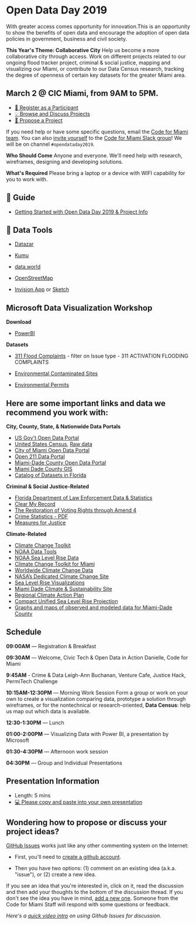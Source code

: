 # Open Data Day 2019
With greater access comes opportunity for innovation.This is an opportunity to show the benefits of open data and encourage the adoption of open data policies in government, business and civil society.

**This Year's Theme: Collaborative City**
Help us become a more collaborative city through access. Work on different projects related to our ongoing flood tracker project, criminal & social justice, mapping and visualizing our Miami, or contribute to our Data Census research, tracking the degree of openness of certain key datasets for the greater Miami area.

## March 2 @ CIC Miami, from 9AM to 5PM.

- [:rocket: Register as a Participant](https://www.eventbrite.com/e/international-open-data-day-2019-tickets-56708370262?aff=ebdssbdestsearch)
- [:bulb: Browse and Discuss Projects](https://github.com/Code-for-Miami/OpenDataDay2019/issues)
- [:star2: Propose a Project](https://github.com/Code-for-Miami/OpenDataDay2019/issues/new)

If you need help or have some specific questions, email the [Code for Miami team](mailto:codeformiami@gmail.com). You can also [invite yourself](http://cfm-invite.herokuapp.com) to the [Code for Miami Slack group](http://codeformiami.slack.com)! We will be on channel `#opendataday2019`.

**Who Should Come**
Anyone and everyone. We'll need help with research, wireframes, designing and developing solutions.

**What's Required**
Please bring a laptop or a device with WIFI capability for you to work with.


## :book: Guide

* [Getting Started with Open Data Day 2019 & Project Info](https://docs.google.com/document/d/1hpdiTxzxp6JQAtc1ZGoGz_OwuIBU5vQ2JmfzGbVqG74/edit?usp=sharing)


## :wrench: Data Tools
* [Datazar](https://www.datazar.com)

* [Kumu](http://kumu.io)

* [data.world](http://data.world)

* [OpenStreetMap](https://www.openstreetmap.org/#map=12/25.7824/-80.2295) 

* [Invision App](https://www.invisionapp.com/) or [Sketch](https://www.sketchapp.com/)


## Microsoft Data Visualization Workshop

**Download**

* [PowerBI](https://powerbi.microsoft.com/en-us/get-started/?&OCID=AID719832_SEM_w6bTnkTf&lnkd=Bing_PowerBI_%5BBrand%5D&msclkid=52dae773ce381c37c4ccbb0be1257523)

**Datasets**

* [311 Flood Complaints](https://opendata.miamidade.gov/311/311-Service-Requests-Miami-Dade-County/dj6j-qg5t/data) - filter on Issue type - 311 ACTIVATION FLOODING COMPLAINTS
 
* [Environmental Contaminated Sites](https://opendata.miamidade.gov/Environment/Contaminated-Sites/jcvh-tmn5) 

* [Environmental Permits](https://opendata.miamidade.gov/Environment/Environmental-Permits/6r7z-v6nm) 


## Here are some important links and data we recommend you work with:

**City, County, State, & Nationwide Data Portals**
 * [US Gov't Open Data Portal](https://www.data.gov/)
 * [United States Census](https://data.census.gov/), [Raw data](https://www2.census.gov/)
 * [City of Miami Open Data Portal](https://data.miamigov.com/)
 * [Open 211 Data Portal](http://miami.open.211.developer.adopta.agency/)
 * [Miami-Dade County Open Data Portal](https://opendata.miamidade.gov/)
 * [Miami Dade County GIS](http://gis-mdc.opendata.arcgis.com/)
 * [Catalog of Datasets in Florida](https://catalog.data.gov/dataset?tags=florida)
 
**Criminal & Social Justice-Related**
 * [Florida Department of Law Enforcement Data & Statistics](http://www.fdle.state.fl.us/FSAC/Data-Statistics-(1).aspx)
  * [Clear My Record](https://www.clearmyrecord.org/)
 * [The Restoration of Voting Rights through Amend 4](https://ballotpedia.org/Florida_Amendment_4,_Voting_Rights_Restoration_for_Felons_Initiative_(2018))
 * [Crime Statistics - PDF](https://www8.miamidade.gov/global/police/crime-statistics.page)
 * [Measures for Justice](https://measuresforjustice.org/about/measures/)
 
**Climate-Related**
 * [Climate Change Toolkit](https://toolkit.climate.gov/)
 * [NOAA Data Tools](https://www.ncdc.noaa.gov/cdo-web/datatools)
 * [NOAA Sea Level Rise Data](https://coast.noaa.gov/digitalcoast/tools/slr)
 * [Climate Change Toolkit for Miami](https://toolkit.climate.gov/climate-explorer2/location.php?county=Miami-Dade+County&city=Miami,%20FL&fips=12086&lat=25.7616798&lon=-80.19179020000001)
  * [Worldwide Climate Change Data](http://data.worldbank.org/topic/climate-change)
 * [NASA’s Dedicated Climate Change Site](https://climate.nasa.gov/)
 * [Sea Level Rise Visualizations](http://sealevel.climatecentral.org/)
 * [Miami Dade Climate & Sustainability Site](http://www.miamidade.gov/green/)
 * [Regional Climate Action Plan](http://www.southeastfloridaclimatecompact.org//wp-content/uploads/2014/09/regional-climate-action-plan-final-ada-compliant.pdf)
 * [Compact Unified Sea Level Rise Projection](http://www.southeastfloridaclimatecompact.org/wp-content/uploads/2015/10/2015-Compact-Unified-Sea-Level-Rise-Projection.pdf)
 * [Graphs and maps of observed and modeled data for Miami-Dade County](https://toolkit.climate.gov/climate-explorer2/location.php?county=Miami-Dade+County&city=Miami,%20FL&fips=12086&lat=25.7616798&lon=-80.19179020000001)



## Schedule

**09:00AM** — Registration & Breakfast 

**09:30AM** — Welcome, Civic Tech & Open Data in Action
Danielle, Code for Miami

**9:45AM** - Crime & Data 
Leigh-Ann Buchanan, Venture Cafe, Justice Hack, PermiTech Challenge

**10:15AM-12:30PM** — Morning Work Session
Form a group or work on your own to create a visualization comparing data, prototype a solution through wireframes, or for the nontechnical or research-oriented, **Data Census**: help us map out which data is available.

**12:30-1:30PM** — Lunch

**01:00-2:00PM** — Visualizing Data with Power BI, a presentation by Microsoft

**01:30-4:30PM** — Afternoon work session

**04:30PM** — Group and Individual Presentations

## Presentation Information

- Length: 5 mins
- [:computer: Please copy and paste into your own presentation](https://docs.google.com/presentation/d/1EW7WDqSrHC_qJcRX4hIsyAVSGqBU-DZxg7kBy3LSLR4/edit?usp=sharing)

## Wondering how to propose or discuss your project ideas?

[GitHub Issues](https://guides.github.com/features/issues/) works just like any other commenting system on the Internet:


- First, you'll need to [create a github account](https://github.com/join).

- Then you have two options: (1) comment on an existing idea (a.k.a. "issue"), or (2) create a new idea.

If you see an idea that you're interested in, click on it, read the discussion and then add your thoughts to the bottom of the discussion thread. If you don't see the idea you have in mind, [add a new one](https://github.com/Code-for-Miami/OpenDataDay2018/issues/new). Someone from the Code for Miami Staff will respond with some questions or feedback.

*Here's a [quick video intro](https://www.youtube.com/watch?v=KlrJVSJRUN4) on using Github Issues for discussion.*
